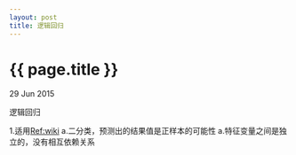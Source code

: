```yaml
---
layout: post
title: 逻辑回归
---
```


{{ page.title }}
================

<p class="meta">29 Jun 2015 </p>

逻辑回归

1.适用[Ref:wiki](https://en.wikipedia.org/wiki/Logistic_regression)
a.二分类，预测出的结果值是正样本的可能性
a.特征变量之间是独立的，没有相互依赖关系
